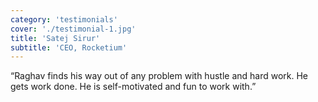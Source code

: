 ```yaml
---
category: 'testimonials'
cover: './testimonial-1.jpg'
title: 'Satej Sirur'
subtitle: 'CEO, Rocketium'
---
```


“Raghav finds his way out of any problem with hustle and hard work. He gets work done. He is self-motivated and fun to work with.”

